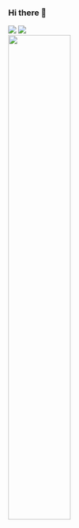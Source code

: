 ### Hi there 👋

<p align="left">
  <img src ="https://github-readme-streak-stats.herokuapp.com?user=AlexGavrilov939&theme=darcula&hide_border=true&background=FFFFFF00">
  <img src ="https://github-readme-stats.vercel.app/api/top-langs/?username=AlexGavrilov939&layout=compact&hide_border=true&theme=darcula&bg_color=00000000&langs_count=6">
  <br>
  <img width="50%" src ="https://github-readme-stats.vercel.app/api?username=AlexGavrilov939&show_icons=true&count_private=true&theme=darcula&hide_border=true&hide=issues,contribs,prs,stars&bg_color=00000000">
</p>

